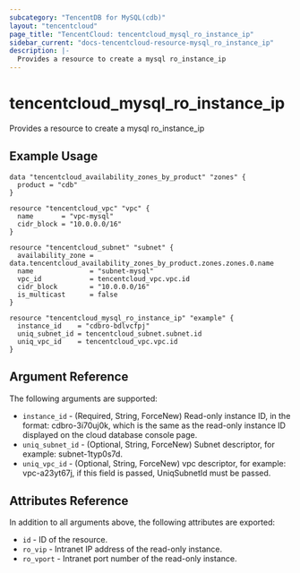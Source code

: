 ```yaml
---
subcategory: "TencentDB for MySQL(cdb)"
layout: "tencentcloud"
page_title: "TencentCloud: tencentcloud_mysql_ro_instance_ip"
sidebar_current: "docs-tencentcloud-resource-mysql_ro_instance_ip"
description: |-
  Provides a resource to create a mysql ro_instance_ip
---
```


# tencentcloud_mysql_ro_instance_ip

Provides a resource to create a mysql ro_instance_ip

## Example Usage

```hcl
data "tencentcloud_availability_zones_by_product" "zones" {
  product = "cdb"
}

resource "tencentcloud_vpc" "vpc" {
  name       = "vpc-mysql"
  cidr_block = "10.0.0.0/16"
}

resource "tencentcloud_subnet" "subnet" {
  availability_zone = data.tencentcloud_availability_zones_by_product.zones.zones.0.name
  name              = "subnet-mysql"
  vpc_id            = tencentcloud_vpc.vpc.id
  cidr_block        = "10.0.0.0/16"
  is_multicast      = false
}

resource "tencentcloud_mysql_ro_instance_ip" "example" {
  instance_id    = "cdbro-bdlvcfpj"
  uniq_subnet_id = tencentcloud_subnet.subnet.id
  uniq_vpc_id    = tencentcloud_vpc.vpc.id
}
```

## Argument Reference

The following arguments are supported:

* `instance_id` - (Required, String, ForceNew) Read-only instance ID, in the format: cdbro-3i70uj0k, which is the same as the read-only instance ID displayed on the cloud database console page.
* `uniq_subnet_id` - (Optional, String, ForceNew) Subnet descriptor, for example: subnet-1typ0s7d.
* `uniq_vpc_id` - (Optional, String, ForceNew) vpc descriptor, for example: vpc-a23yt67j, if this field is passed, UniqSubnetId must be passed.

## Attributes Reference

In addition to all arguments above, the following attributes are exported:

* `id` - ID of the resource.
* `ro_vip` - Intranet IP address of the read-only instance.
* `ro_vport` - Intranet port number of the read-only instance.


